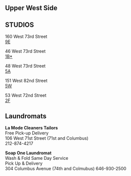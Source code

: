 ## Upper West Side 

## STUDIOS

160 West 73rd Street\
[9E](https://youtu.be/4rfOo5hgQic)

46 West 73rd Street\
[1B*](https://youtu.be/zrtHRzhm-6I) 

48 West 73rd Street\
[5A](https://youtu.be/ihzZoX4QGys)

151 West 82nd Street\
[5W](https://youtu.be/vABzxV6_d2Q)

53 West 72nd Street\
[2F](https://youtu.be/9zVsyNDYIW4)


## Laundromats
**La Mode Cleaners Tailors**\
Free Pick-up Delivery\
106 West 71st Street (71st and Columbus)\
212-874-4217

**Soap One Laundromat**\
Wash & Fold Same Day Service\
Pick Up & Delivery\
304 Columbus Avenue (74th and Colmubus)
646-930-2500
